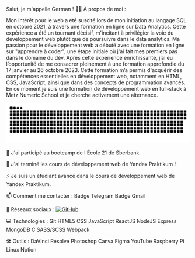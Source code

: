 Salut, je m'appelle German !
👨‍💻 À propos de moi :

Mon intérêt pour le web a été suscité lors de mon initiation au langage SQL en
octobre 2021, à travers une formation en ligne sur Data Analytics. 
Cette expérience a été un tournant décisif, m'incitant à privilégier la voie du
développement web plutôt que de poursuivre dans le data analytics.
Ma passion pour le développement web a débuté avec une formation en ligne sur
"apprendre à coder", une étape initiale où j'ai fait mes premiers pas dans le domaine du dév.
Après cette expérience enrichissante, j’ai eu l’opportunité de me consacrer
pleinement à une formation approfondie du 17 janvier au 26 octobre 2023. Cette
formation m’a permis d'acquérir des compétences essentielles en développement
web, notamment en HTML, CSS, JavaScript, ainsi que dans des concepts de
programmation avancés. 
En ce moment je suis une formation de développement web en
full-stack à Metz Numeric School et je cherche activement une alternance. 

![Змейка GitHub](https://github.com/GermanBurdin1/snake/blob/main/snake.svg?raw=true)

🔭 J'ai participé au bootcamp de l'École 21 de Sberbank.

🌱 J'ai terminé les cours de développement web de Yandex Praktikum !

⚡ Je suis un étudiant avancé dans le cours de développement web de Yandex Praktikum.

📫 Comment me contacter : Badge Telegram Badge Gmail

🤝 Réseaux sociaux :
[![GitHub](https://github.githubassets.com/images/modules/logos_page/GitHub-Mark.png)](https://github.com/GermanBurdin1/GermanBurdin1)


💻 Technologies :
Git HTML5 CSS JavaScript ReactJS NodeJS Express MongoDB C SASS/SCSS Webpack

🛠 Outils :
DaVinci Resolve Photoshop Canva Figma YouTube Raspberry Pi Linux Notion
